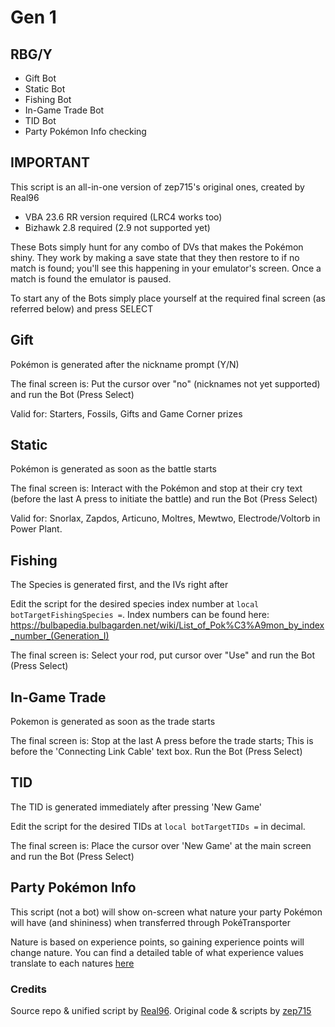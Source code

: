 # Gen 1
## RBG/Y
* Gift Bot
* Static Bot
* Fishing Bot
* In-Game Trade Bot
* TID Bot
* Party Pokémon Info checking

## IMPORTANT
This script is an all-in-one version of zep715's original ones, created by Real96
* VBA 23.6 RR version required (LRC4 works too)
* Bizhawk 2.8 required (2.9 not supported yet)

These Bots simply hunt for any combo of DVs that makes the Pokémon shiny. They work by making a save state that they then restore to if no match is found; you'll see this happening in your emulator's screen. Once a match is found the emulator is paused.

To start any of the Bots simply place yourself at the required final screen (as referred below) and press SELECT

## Gift
Pokémon is generated after the nickname prompt (Y/N)

The final screen is: Put the cursor over "no" (nicknames not yet supported) and run the Bot (Press Select)

Valid for: Starters, Fossils, Gifts and Game Corner prizes

## Static
Pokémon is generated as soon as the battle starts

The final screen is: Interact with the Pokémon and stop at their cry text (before the last A press to initiate the battle) and run the Bot (Press Select)

Valid for: Snorlax, Zapdos, Articuno, Moltres, Mewtwo, Electrode/Voltorb in Power Plant.

## Fishing
The Species is generated first, and the IVs right after

Edit the script for the desired species index number at ``local botTargetFishingSpecies =``. Index numbers can be found here: https://bulbapedia.bulbagarden.net/wiki/List_of_Pok%C3%A9mon_by_index_number_(Generation_I)

The final screen is: Select your rod, put cursor over "Use" and run the Bot (Press Select)

## In-Game Trade

Pokemon is generated as soon as the trade starts

The final screen is: Stop at the last A press before the trade starts; This is before the 'Connecting Link Cable' text box. Run the Bot (Press Select)

## TID
The TID is generated immediately after pressing 'New Game'

Edit the script for the desired TIDs at ``local botTargetTIDs =`` in decimal.

The final screen is: Place the cursor over 'New Game' at the main screen and run the Bot (Press Select)

## Party Pokémon Info
This script (not a bot) will show on-screen what nature your party Pokémon will have (and shininess) when transferred through PokéTransporter

Nature is based on experience points, so gaining experience points will change nature. You can find a detailed table of what experience values translate to each natures [here](https://www.pokemonrng.com/misc-3ds-transporter-nature-tables)

### Credits
Source repo &amp; unified script by [Real96](https://github.com/Real96/PokeLua/tree/main/Gen%201). Original code &amp; scripts by [zep715](https://github.com/zep715/rbylua)